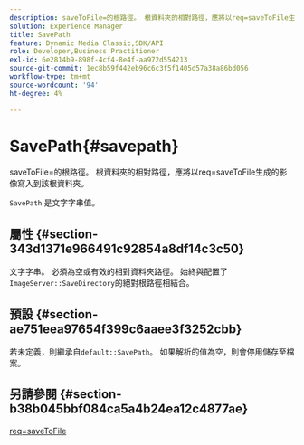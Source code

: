 ```yaml
---
description: saveToFile=的根路徑。 根資料夾的相對路徑，應將以req=saveToFile生成的影像寫入到該根資料夾。
solution: Experience Manager
title: SavePath
feature: Dynamic Media Classic,SDK/API
role: Developer,Business Practitioner
exl-id: 6e2814b9-898f-4cf4-8e4f-aa972d554213
source-git-commit: 1ec8b59f442eb96c6c3f5f1405d57a38a86bd056
workflow-type: tm+mt
source-wordcount: '94'
ht-degree: 4%

---
```


# SavePath{#savepath}

saveToFile=的根路徑。 根資料夾的相對路徑，應將以req=saveToFile生成的影像寫入到該根資料夾。

`SavePath` 是文字字串值。

## 屬性 {#section-343d1371e966491c92854a8df14c3c50}

文字字串。 必須為空或有效的相對資料夾路徑。 始終與配置了`ImageServer::SaveDirectory`的絕對根路徑相結合。

## 預設 {#section-ae751eea97654f399c6aaee3f3252cbb}

若未定義，則繼承自`default::SavePath`。 如果解析的值為空，則會停用儲存至檔案。

## 另請參閱 {#section-b38b045bbf084ca5a4b24ea12c4877ae}

[req=saveToFile](../../../../../is-api/http-ref/image-serving-api-ref/c-http-protocol-reference/c-command-reference/r-req/r-req.md#reference-907cdb4a97034db7ad94695f25552e76)
